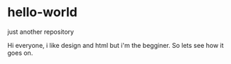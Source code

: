 # hello-world
just another repository

Hi everyone, i like design and html but i'm the begginer. 
So lets see how it goes on. 
